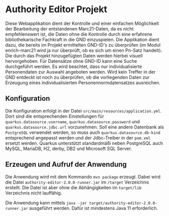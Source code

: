 # Authority Editor Projekt

Diese Webapplikation dient der Kontrolle und einer einfachen Möglichkeit der Bearbeitung der entstandenen Marc21-Daten, 
da es nicht empfehlenswert ist, die Daten ohne die Kontrolle durch eine erfahrene bibliothekarische Fachkraft 
in die GND einzuspielen. Die Applikation dient dazu, die bereits im Projekt ermittelten GND-ID's zu überprüfen (im 
Modul enrich-marc21 wird ja nur überprüft, ob es sich um einen Pn-Satz handelt). Die durch das Projekt hinzugefügten 
Daten werden hierbei visuell hervorgehoben.
Für Datensätze ohne GND-ID kann eine Suche durchgeführt werden. Es wird beachtet, dass nur individualisierte 
Personendaten zur Auswahl angeboten werden. Wird kein Treffer in der GND entdeckt ist noch zu überprüfen, ob die 
vorliegenden Daten zur Erzeugung eines individualisierten Personennormdatensatzes ausreichen. 

## Konfiguration

Die Konfiguration erfolgt in der Datei `src/main/resources/application.yml`. Dort sind die entsprechenden 
Einstellungen für `quarkus.datasource.username`, `quarkus.datasource.password` und `quarkus.datasource.jdbc.url`
vorzunehmen. Soll eine andere Datenbank als `PostgreSQL` verwendet werden, so muss auch `quarkus.datasource.db-kind`
entsprechend angepasst werden und der Jdbc-Treiber in der `pom.xml` ersetzt werden. Quarkus unterstützt standardmäßi 
neben PostgreSQL auch MySQL, MariaDB, H2, derby, DB2 und Microsoft SQL Server.
  
## Erzeugen und Aufruf der Anwendung

Die Anwendung wird mit dem Kommando `mvn package` erzeugt.
Dabei wird die Datei `authority-editor-2.0.0-runner.jar` im `/target` Verzeichnis erstellt.
Die Datei ist aber ohne die Abhängigkeiten im `target/lib` Verzeichnis nicht lauffähig.

Die Anwendung kann mittels `java -jar target/authority-editor-2.0.0-runner.jar` ausgeführt werden.
Dafür ist mindestens Java 11 erforderlich.

